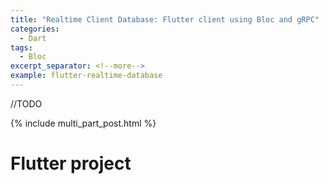 ```yaml
---
title: "Realtime Client Database: Flutter client using Bloc and gRPC"
categories:
  - Dart
tags:
  - Bloc
excerpt_separator: <!--more-->
example: flutter-realtime-database
---
```

//TODO
<!--more-->

{% include multi_part_post.html %}

# Flutter project